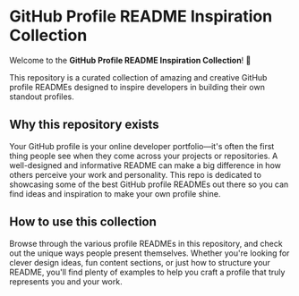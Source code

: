 # GitHub Profile README Inspiration Collection

Welcome to the **GitHub Profile README Inspiration Collection**! 🎉

This repository is a curated collection of amazing and creative GitHub profile READMEs designed to inspire developers in building their own standout profiles.

## Why this repository exists

Your GitHub profile is your online developer portfolio—it's often the first thing people see when they come across your projects or repositories. A well-designed and informative README can make a big difference in how others perceive your work and personality. This repo is dedicated to showcasing some of the best GitHub profile READMEs out there so you can find ideas and inspiration to make your own profile shine.

## How to use this collection

Browse through the various profile READMEs in this repository, and check out the unique ways people present themselves. Whether you're looking for clever design ideas, fun content sections, or just how to structure your README, you'll find plenty of examples to help you craft a profile that truly represents you and your work.
